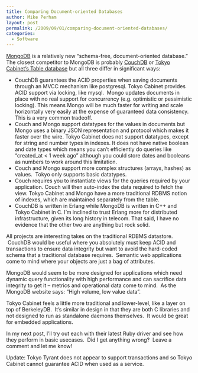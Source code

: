 ```yaml
---
title: Comparing Document-oriented Databases
author: Mike Perham
layout: post
permalink: /2009/09/01/comparing-document-oriented-databases/
categories:
  - Software
---
```

[MongoDB][1] is a relatively new &#8220;schema-free, document-oriented database.&#8221; The closest competitor to MongoDB is probably [CouchDB][2] or [Tokyo Cabinet&#8217;s Table database][3] but all three differ in significant ways:

*   CouchDB guarantees the ACID properties when saving documents through an MVCC mechanism like postgresql. Tokyo Cabinet provides ACID support via locking, like mysql.  Mongo updates documents in place with no real support for concurrency (e.g. optimistic or pessimistic locking). This means Mongo will be much faster for writing and scale horizontally very easily at the expense of guaranteed data consistency. This is a very common tradeoff.
*   Couch and Mongo support datatypes for the values in documents but Mongo uses a binary JSON representation and protocol which makes it faster over the wire. Tokyo Cabinet does not support datatypes, except for string and number types in indexes. It does not have native boolean and date types which means you can&#8217;t efficiently do queries like &#8220;created_at < 1 week ago&#8221; although you could store dates and booleans as numbers to work around this limitation.
*   Couch and Mongo support more complex structures (arrays, hashes) as values.  Tokyo only supports basic datatypes.
*   Couch requires you to instantiate views for the queries required by your application. Couch will then auto-index the data required to fetch the view. Tokyo Cabinet and Mongo have a more traditional RDBMS notion of indexes, which are maintained separately from the table.
*   CouchDB is written in Erlang while MongoDB is written in C++ and Tokyo Cabinet in C. I&#8217;m inclined to trust Erlang more for distributed infrastructure, given its long history in telecom. That said, I have no evidence that the other two are anything but rock solid.

All projects are interesting takes on the traditional RDBMS datastore.  CouchDB would be useful where you absolutely must keep ACID and transactions to ensure data integrity but want to avoid the hard-coded schema that a traditional database requires.  Semantic web applications come to mind where your objects are just a bag of attributes.

MongoDB would seem to be more designed for applications which need dynamic query functionality with high performance and can sacrifice data integrity to get it &#8211; metrics and operational data come to mind.  As the MongoDB website says: &#8220;High volume, low value data&#8221;.

Tokyo Cabinet feels a little more traditional and lower-level, like a layer on top of BerkeleyDB.  It&#8217;s similar in design in that they are both C libraries and not designed to run as standalone daemons themselves.  It would be great for embedded applications.

In my next post, I&#8217;ll try out each with their latest Ruby driver and see how they perform in basic usecases.  Did I get anything wrong?  Leave a comment and let me know!

Update: Tokyo Tyrant does not appear to support transactions and so Tokyo Cabinet cannot guarantee ACID when used as a service.

 [1]: http://www.mongodb.org/display/DOCS/Home
 [2]: http://couchdb.apache.org/
 [3]: http://tokyocabinet.sourceforge.net/spex-en.html#features